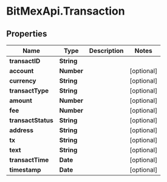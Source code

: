 # BitMexApi.Transaction

## Properties
Name | Type | Description | Notes
------------ | ------------- | ------------- | -------------
**transactID** | **String** |  | 
**account** | **Number** |  | [optional] 
**currency** | **String** |  | [optional] 
**transactType** | **String** |  | [optional] 
**amount** | **Number** |  | [optional] 
**fee** | **Number** |  | [optional] 
**transactStatus** | **String** |  | [optional] 
**address** | **String** |  | [optional] 
**tx** | **String** |  | [optional] 
**text** | **String** |  | [optional] 
**transactTime** | **Date** |  | [optional] 
**timestamp** | **Date** |  | [optional] 


